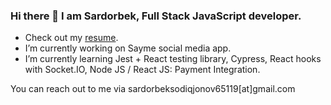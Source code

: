 ### Hi there 👋 I am Sardorbek, Full Stack JavaScript developer.

- Check out my [resume](https://gist.github.com/DJSardorbek/dfc30140d0d9efd930b78ccf18c33f6d).
- I’m currently working on Sayme social media app.
- I’m currently learning Jest + React testing library, Cypress, React hooks with Socket.IO, Node JS / React JS: Payment Integration.

You can reach out to me via sardorbeksodiqjonov65119[at]gmail.com

